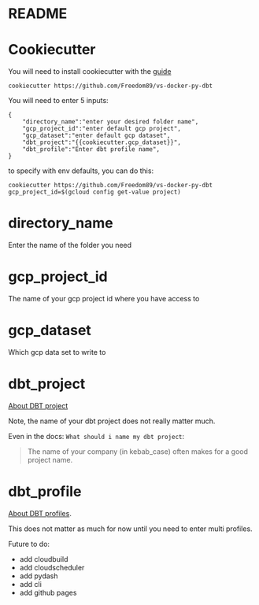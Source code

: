 # README

# Cookiecutter

You will need to install cookiecutter with the [guide](https://cookiecutter.readthedocs.io/en/1.7.2/installation.html)

```
cookiecutter https://github.com/Freedom89/vs-docker-py-dbt
```

You will need to enter 5 inputs:

```
{
	"directory_name":"enter your desired folder name",
	"gcp_project_id":"enter default gcp project",
	"gcp_dataset":"enter default gcp dataset",
	"dbt_project":"{{cookiecutter.gcp_dataset}}",
	"dbt_profile":"Enter dbt profile name",
}
```

to specify with env defaults, you can do this: 

```
cookiecutter https://github.com/Freedom89/vs-docker-py-dbt gcp_project_id=$(gcloud config get-value project)
```

# directory_name

Enter the name of the folder you need

# gcp_project_id

The name of your gcp project id where you have access to

# gcp_dataset

Which gcp data set to write to

# dbt_project

[About DBT project](https://docs.getdbt.com/docs/building-a-dbt-project/projects/)

Note, the name of your dbt project does not really matter much. 

Even in the docs: `What should i name my dbt project`:

> The name of your company (in kebab_case) often makes for a good project name.

# dbt_profile

[About DBT profiles](https://docs.getdbt.com/dbt-cli/configure-your-profile/).

This does not matter as much for now until you need to enter multi profiles. 

Future to do:

- add cloudbuild
- add cloudscheduler
- add pydash
- add cli 
- add github pages



